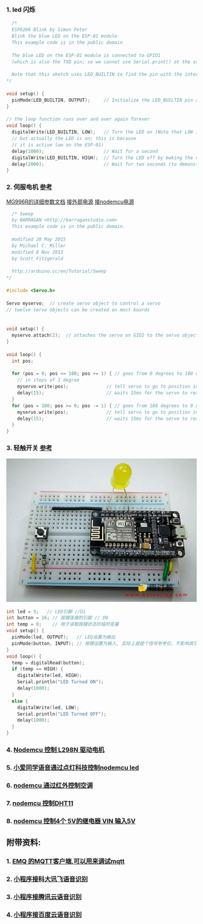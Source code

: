 
### 1. led 闪烁
```c++
  /*
  ESP8266 Blink by Simon Peter
  Blink the blue LED on the ESP-01 module
  This example code is in the public domain

  The blue LED on the ESP-01 module is connected to GPIO1
  (which is also the TXD pin; so we cannot use Serial.print() at the same time)

  Note that this sketch uses LED_BUILTIN to find the pin with the internal LED
*/

void setup() {
  pinMode(LED_BUILTIN, OUTPUT);     // Initialize the LED_BUILTIN pin as an output
}

// the loop function runs over and over again forever
void loop() {
  digitalWrite(LED_BUILTIN, LOW);   // Turn the LED on (Note that LOW is the voltage level
  // but actually the LED is on; this is because
  // it is active low on the ESP-01)
  delay(1000);                      // Wait for a second
  digitalWrite(LED_BUILTIN, HIGH);  // Turn the LED off by making the voltage HIGH
  delay(2000);                      // Wait for two seconds (to demonstrate the active low LED)
}
```

### 2. 伺服电机 [参考](https://quark.sm.cn/api/rest?method=Quarkdahanghai.knowledge&format=html&uc_param_str=dnntnwvefrgicput#/share/423d6868e84e184456a659a6bf9553fd)
[MG996R的详细参数文档](https://pdf1.alldatasheet.com/datasheet-pdf/view/1131873/ETC2/MG996R.html)
[接外部电源](https://blog.csdn.net/LUqingyaun/article/details/88600573)
[接nodemcu电源](https://github.com/C1499/MiKa/blob/master/esp8266/README.md)
```c++
  /* Sweep
  by BARRAGAN <http://barraganstudio.com>
  This example code is in the public domain.

  modified 28 May 2015
  by Michael C. Miller
  modified 8 Nov 2013
  by Scott Fitzgerald

  http://arduino.cc/en/Tutorial/Sweep
*/

#include <Servo.h>

Servo myservo;  // create servo object to control a servo
// twelve servo objects can be created on most boards


void setup() {
  myservo.attach(2);  // attaches the servo on GIO2 to the servo object
}

void loop() {
  int pos;

  for (pos = 0; pos <= 180; pos += 1) { // goes from 0 degrees to 180 degrees
    // in steps of 1 degree
    myservo.write(pos);              // tell servo to go to position in variable 'pos'
    delay(15);                       // waits 15ms for the servo to reach the position
  }
  for (pos = 180; pos >= 0; pos -= 1) { // goes from 180 degrees to 0 degrees
    myservo.write(pos);              // tell servo to go to position in variable 'pos'
    delay(15);                       // waits 15ms for the servo to reach the position
  }
}

```

### 3. 轻触开关 [参考](https://www.qutaojiao.com/229.html)
![pushbutton](button_test.png)
```c++
int led = 5;   // LED引脚 //D1
int button = 16; // 按键连接的引脚 // D0
int temp = 0;    // 用于读取按键状态的临时变量
void setup() {
  pinMode(led, OUTPUT);   // LED设置为输出
  pinMode(button, INPUT); // 按键设置为输入, 实际上就是个信号参考位，不影响其它引脚。仅仅是一个内存标志。
}
void loop() {
  temp = digitalRead(button);
  if (temp == HIGH) {
    digitalWrite(led, HIGH);
    Serial.println("LED Turned ON");
    delay(1000);
  }
  else {
    digitalWrite(led, LOW);
    Serial.println("LED Turned OFF");
    delay(1000);
  }
}
```

### 4. [Nodemcu 控制 L298N 驱动电机](https://blog.csdn.net/qq_44419932/article/details/115905686)

### 5. [小爱同学语音通过点灯科技控制nodemcu led](https://www.kidscoding8.com/118686.html)

### 6. [nodemcu 通过红外控制空调](https://www.yiboard.com/thread-1544-1-1.html)

### 7. [nodemcu 控制DHT11](https://blog.51cto.com/u_15440897/4672869)

### 8. [nodemcu 控制4个 5V的继电器 VIN 输入5V](https://www.elecfans.com/d/1856924.html)

## 附带资料:
### 1. [EMQ 的MQTT客户端,可以用来调试mqtt](https://www.emqx.com/en/blog/esp8266-connects-to-the-public-mqtt-broker)
### 2. [小程序接科大讯飞语音识别](https://developers.weixin.qq.com/community/develop/article/doc/000ac6470783008cc7fd577525bc13)
### 3. [小程序接腾讯云语音识别](https://blog.csdn.net/m0_46846526/article/details/123719767)
### 4. [小程序接百度云语音识别](https://blog.csdn.net/sdfjasad/article/details/114148713)
